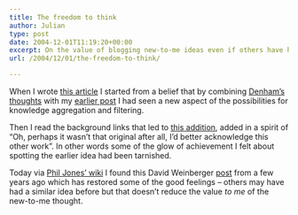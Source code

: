 ```yaml
---
title: The freedom to think
author: Julian
type: post
date: 2004-12-01T11:19:20+00:00
excerpt: On the value of blogging new-to-me ideas even if others have had them before
url: /2004/12/01/the-freedom-to-think/

---
```

When I wrote [this article][1] I started from a belief that by combining [Denham&#8217;s thoughts][2] with my [earlier post][3] I had seen a new aspect of the possibilities for knowledge aggregation and filtering.

Then I read the background links that led to [this addition][4], added in a spirit of &#8220;Oh, perhaps it wasn&#8217;t that original after all, I&#8217;d better acknowledge this other work&#8221;. In other words some of the glow of achievement I felt about spotting the earlier idea had been tarnished.

Today via [Phil Jones&#8217; wiki][5] I found this David Weinberger [post][6] from a few years ago which has restored some of the good feelings &#8211; others may have had a similar idea before but that doesn&#8217;t reduce the value _to me_ of the new-to-me thought.

 [1]: https://www.synesthesia.co.uk/blog/archives/2004/11/29/social-categorisation/
 [2]: http://denham.typepad.com/km/2004/11/social_categori.html
 [3]: https://www.synesthesia.co.uk/blog/archives/2004/11/24/semantic-aggregation-and-filtering/
 [4]: http://purpleslurple.net/ps.php?theurl=https://www.synesthesia.co.uk/blog/archives/2004/11/29/social-categorisation/#purp76
 [5]: http://www.nooranch.com/synaesmedia/wiki/wiki.cgi?action=browse&id=LinkingVsCiting
 [6]: http://www.hyperorg.com/backissues/joho-feb26-01.html#philosophy